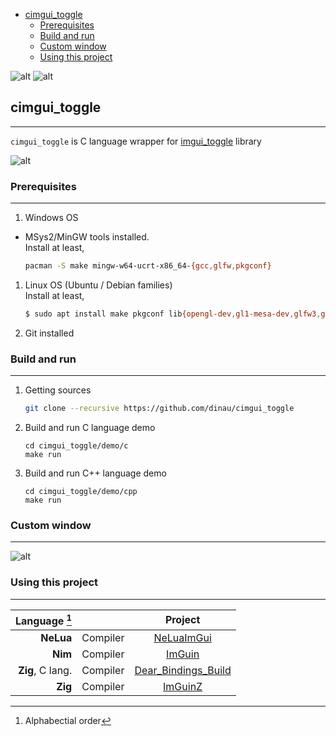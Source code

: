 <!-- START doctoc generated TOC please keep comment here to allow auto update -->
<!-- DON'T EDIT THIS SECTION, INSTEAD RE-RUN doctoc TO UPDATE -->

- [cimgui_toggle](#cimgui_toggle)
  - [Prerequisites](#prerequisites)
  - [Build and run](#build-and-run)
  - [Custom window](#custom-window)
  - [Using this project](#using-this-project)

<!-- END doctoc generated TOC please keep comment here to allow auto update -->


![alt](https://github.com/dinau/cimgui_toggle/actions/workflows/windows.yml/badge.svg)
![alt](https://github.com/dinau/cimgui_toggle/actions/workflows/linux.yml/badge.svg) 

## cimgui_toggle 

---

`cimgui_toggle` is C language wrapper for [imgui_toggle](https://github.com/cmdwtf/imgui_toggle) library 

![alt](img/simple.png)

### Prerequisites

---

1. Windows OS  
- MSys2/MinGW tools installed.  
Install at least,

   ```sh
   pacman -S make mingw-w64-ucrt-x86_64-{gcc,glfw,pkgconf}
   ```

1. Linux OS (Ubuntu / Debian families)  
Install at least,

   ```sh
   $ sudo apt install make pkgconf lib{opengl-dev,gl1-mesa-dev,glfw3,glfw3-dev}
   ```

1. Git installed

### Build and run

---

1. Getting sources

   ```sh
   git clone --recursive https://github.com/dinau/cimgui_toggle
   ```

1. Build and run  C language demo

   ````
   cd cimgui_toggle/demo/c
   make run
   ````

1. Build and run  C++ language demo

   ````
   cd cimgui_toggle/demo/cpp
   make run
   ````

### Custom window

---

![alt](img/custom.png)


### Using this project

---

| Language [^order]    |          | Project                                                             |
| -------------------: | :---:    | :----------------------------------------------------------------:  |
| **NeLua**            | Compiler | [NeLuaImGui](https://github.com/dinau/neluaImGui)                   |
| **Nim**              | Compiler | [ImGuin](https://github.com/dinau/imguin)                           |
| **Zig**, C lang.     | Compiler | [Dear_Bindings_Build](https://github.com/dinau/dear_bindings_build) |
| **Zig**              | Compiler | [ImGuinZ](https://github.com/dinau/imguinz)                         |

[^order]: Alphabectial order
